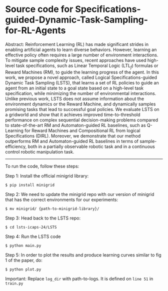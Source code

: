 # Source code for Specifications-guided-Dynamic-Task-Sampling-for-RL-Agents

Abstract: Reinforcement Learning (RL) has made significant strides in enabling artificial agents to learn diverse behaviors. However, learning an effective policy often requires a large number of environment interactions. To mitigate sample complexity issues, recent approaches have used high-level task specifications, such as Linear Temporal Logic (LTL$_f$) formulas or Reward Machines (RM), to guide the learning progress of the agent. In this work, we propose a novel approach, called Logical Specifications-guided Dynamic Task Sampling (LSTS), that learns a set of RL policies to guide an agent from an initial state to a goal state based on a high-level task specification, while minimizing the number of environmental interactions. Unlike previous work, LSTS does not assume information about the environment dynamics or the Reward Machine, and dynamically samples promising tasks that lead to successful goal policies. We evaluate LSTS on a gridworld and show that it achieves improved time-to-threshold performance on complex sequential decision-making problems compared to state-of-the-art RM and Automaton-guided RL baselines, such as Q-Learning for Reward Machines and Compositional RL from logical Specifications (DIRL). Moreover, we demonstrate that our method outperforms RM and Automaton-guided RL baselines in terms of sample-efficiency, both in a partially observable robotic task and in a continuous control robotic manipulation task.

----

To run the code, follow these steps:

Step 1: Install the official minigrid library:

`$ pip install minigrid`

Step 2: We need to update the minigrid repo with our version of minigrid that has the correct environments for our experiments:

`$ mv minigrid/ {path-to-minigrid-library}/`

Step 3: Head back to the LSTS repo:

`$ cd lsts-icaps-24/LSTS`

Step 4: Run the LSTS code

`$ python main.py`

Step 5: In order to plot the results and produce learning curves similar to fig 1 of the paper, do:

`$ python plot.py`

Important: Replace `log_dir` with path-to-logs. It is defined on `line 51` in `train.py`